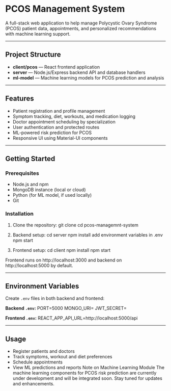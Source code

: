 # PCOS Management System

A full-stack web application to help manage Polycystic Ovary Syndrome (PCOS) patient data, appointments, and personalized recommendations with machine learning support.

---

## Project Structure

- **client/pcos** — React frontend application
- **server** — Node.js/Express backend API and database handlers
- **ml-model** — Machine learning models for PCOS prediction and analysis

---

## Features

- Patient registration and profile management
- Symptom tracking, diet, workouts, and medication logging
- Doctor appointment scheduling by specialization
- User authentication and protected routes
- ML-powered risk prediction for PCOS
- Responsive UI using Material-UI components

---

## Getting Started

### Prerequisites

- Node.js and npm
- MongoDB instance (local or cloud)
- Python (for ML model, if used locally)
- Git

### Installation

1. Clone the repository:
git clone <your-repo-url>
cd pcos-managemnt-system


2. Backend setup:
cd server
npm install
add environment variables in .env
npm start


3. Frontend setup:
cd client
npm install
npm start


Frontend runs on http://localhost:3000 and backend on http://localhost:5000 by default.

---

## Environment Variables

Create `.env` files in both backend and frontend:

**Backend `.env`:**
PORT=5000
MONGO_URI=<your-mongodb-connection-string>
JWT_SECRET=<your-jwt-secret>


**Frontend `.env`:**
REACT_APP_API_URL=http://localhost:5000/api


---

## Usage

- Register patients and doctors
- Track symptoms, workout and diet preferences
- Schedule appointments
- View ML predictions and reports
  Note on Machine Learning Module
The machine learning components for PCOS risk prediction are currently under development and will be integrated soon. Stay tuned for updates and enhancements.









